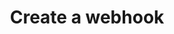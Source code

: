 ---
# -------------------------- #
#      ENDPOINT DETAILS      #
# -------------------------- #

content-type: "api-endpoint"
endpoint: "notifications"
key: "create-hook-notification"
version: "1"


# -------------------------- #
#       METHOD DETAILS       #
# -------------------------- #

title: "Create a webhook"
method: "post"
short-url: |
  {{ api.core-objects.notifications.hooks.post.name | flatify }}
full-url: |
  {{ api.base-url }}{{ endpoint.short-url | flatify }}
short: "{{ api.core-objects.notifications.hooks.post.description }}"
description: |
  {{ api.core-objects.notifications.hooks.post.description }}

  **Note**: To use this endpoint, your Stitch plan must include access to the [Post-load hooks]({{ link.account.post-load-notifications | prepend: site.baseurl }}) feature.


# -------------------------- #
#       METHOD ARGUMENTS     #
# -------------------------- #

arguments:
  - name: "type"
    required: true
    type: "string"
    description: |
      The type of hook notification to be created. This must be `post_load`.
    example-value: |
      post_load

  - name: "config"
    required: true
    type: "object"
    description: "The configuration details of the hook."
    subattributes:
      - name: "url"
        required: true
        type: "string"
        description: "The webhook URL that Stitch should deliver hook notifications to."
        example-value: |
          https://hooks.zapier.com/hooks/catch/some/webhook/id


# -------------------------- #
#           RETURNS          #
# -------------------------- #

returns: |
  If successful, the API will return a status of <code class="api success">200 OK</code> and a single [Hook notification object]({{ api.data-structures.notifications.hook.section }}).

# ------------------------------ #
#   EXAMPLE REQUEST & RESPONSES  #
# ------------------------------ #

examples:
  - type: "Request"
    language: "json"
    code: |
      {% assign right-bracket = "}" %}
      curl -X {{ endpoint.method | upcase }} {{ endpoint.full-url | flatify | strip }}
           -H "Authorization: Bearer <ACCESS_TOKEN>" 
           -H "Content-Type: application/json"
           -d "{
                 "type":"post_load",
                 "config":{  
                    "url":"https://hooks.zapier.com/hooks/catch/some/webhook/id"
                 }
               }"

  - type: "Responses"
    language: "json"
    code: |
      {
        "id": 8,
        "client_id": 116078,
        "type": "post_load",
        "version": 1,
        "config": {
          "url": "https://hooks.zapier.com/hooks/catch/some/webhook/id"
        },
        "created_at": "2019-07-17T17:30:37Z",
        "modified_at": "2019-07-17T17:30:37Z",
        "disabled_at": null
      }

  - type: "Errors"
    error-file: "hook-notifications"
  # The errors live in: _data/connect/response-codes/replication-jobs.yml
---